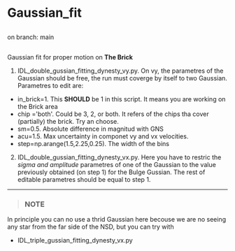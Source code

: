 # Gaussian_fit
##
on branch: main
##


Gaussian fit for proper motion on __The Brick__

1. IDL_double_gussian_fitting_dynesty_vy.py. On vy, the parametres of the Gaussian should be free, the run must coverge by itself to two Gaussian.
Parametres to edit are:
* in_brick=1. This __SHOULD__ be 1 in this script. It means you are working on the Brick area
* chip ='both'. Could be 3, 2, or both. It refers of the chips tha cover (partially) the brick. Try an choose.
* sm=0.5. Absolute difference in magnitud with GNS
* acu=1.5. Max uncertainty in componet vy and vx velocities.
* step=np.arange(1.5,2.25,0.25). The width of the bins

2.  IDL_double_gussian_fitting_dynesty_vx.py. Here you have to restric the *sigma and amplitude* parametres of one of the Gaussian to the value previously obtained (on step 1) for the Bulge Gussian. The rest of editable parametres should be equal to step 1. 
___
> ### NOTE

In principle you can no use a thrid Gaussian here becouse we are no seeing any star from the far side of the NSD, but you can try with

*  IDL_triple_gussian_fitting_dynesty_vx.py


